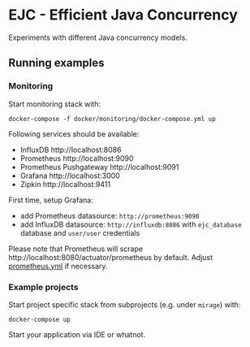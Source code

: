 # EJC - Efficient Java Concurrency

Experiments with different Java concurrency models.

## Running examples

### Monitoring
Start monitoring stack with:
```
docker-compose -f docker/monitoring/docker-compose.yml up
```                            

Following services should be available:
- InfluxDB http://localhost:8086
- Prometheus http://localhost:9090
- Prometheus Pushgateway http://localhost:9091
- Grafana http://localhost:3000
- Zipkin http://localhost:9411

First time, setup Grafana:
- add Prometheus datasource: `http://prometheus:9090`
- add InfluxDB datasource: `http://influxdb:8086` with `ejc_database` database and `user/user` credentials

Please note that Prometheus will scrape http://localhost:8080/actuator/prometheus by default. Adjust [prometheus.yml](docker/monitoring/config/prometheus/prometheus.yml) if necessary.

### Example projects
Start project specific stack from subprojects (e.g. under `mirage`) with:

```
docker-compose up
```                                        

Start your application via IDE or whatnot.
